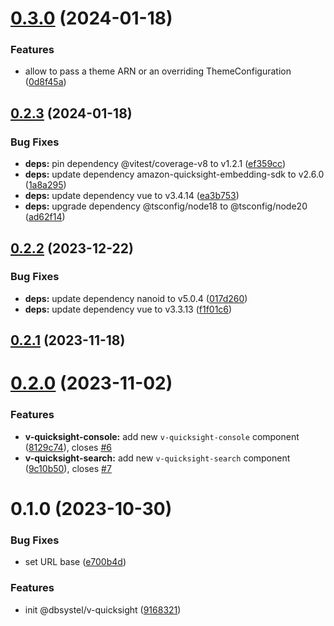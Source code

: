 

# [0.3.0](https://github.com/dbsystel/v-quicksight/compare/0.2.3...0.3.0) (2024-01-18)


### Features

* allow to pass a theme ARN or an overriding ThemeConfiguration ([0d8f45a](https://github.com/dbsystel/v-quicksight/commit/0d8f45a5a2ff37dc247f97a4809c03afac134734))

## [0.2.3](https://github.com/dbsystel/v-quicksight/compare/0.2.2...0.2.3) (2024-01-18)


### Bug Fixes

* **deps:** pin dependency @vitest/coverage-v8 to v1.2.1 ([ef359cc](https://github.com/dbsystel/v-quicksight/commit/ef359cc8030efba7fce7a278f576e30fb3d41697))
* **deps:** update dependency amazon-quicksight-embedding-sdk to v2.6.0 ([1a8a295](https://github.com/dbsystel/v-quicksight/commit/1a8a2957d869850809a81a8e592a6157ae78dff4))
* **deps:** update dependency vue to v3.4.14 ([ea3b753](https://github.com/dbsystel/v-quicksight/commit/ea3b75310e46304ee5fda71ae2808cc90b43f40f))
* **deps:** upgrade dependency @tsconfig/node18 to @tsconfig/node20 ([ad62f14](https://github.com/dbsystel/v-quicksight/commit/ad62f14b948f8f1a8829581970d0fa2ef5e6104f))

## [0.2.2](https://github.com/dbsystel/v-quicksight/compare/0.2.1...0.2.2) (2023-12-22)


### Bug Fixes

* **deps:** update dependency nanoid to v5.0.4 ([017d260](https://github.com/dbsystel/v-quicksight/commit/017d260c62ae33962bd773404c10d610590d2a9c))
* **deps:** update dependency vue to v3.3.13 ([f1f01c6](https://github.com/dbsystel/v-quicksight/commit/f1f01c6c8a163b51b3def840e8140f6c2eeca2d3))

## [0.2.1](https://github.com/dbsystel/v-quicksight/compare/0.2.0...0.2.1) (2023-11-18)

# [0.2.0](https://github.com/dbsystel/v-quicksight/compare/0.1.0...0.2.0) (2023-11-02)


### Features

* **v-quicksight-console:** add new `v-quicksight-console` component ([8129c74](https://github.com/dbsystel/v-quicksight/commit/8129c749de2c538c75c59f42847c18ca330e3089)), closes [#6](https://github.com/dbsystel/v-quicksight/issues/6)
* **v-quicksight-search:** add new `v-quicksight-search` component ([9c10b50](https://github.com/dbsystel/v-quicksight/commit/9c10b50c021df2c00a3bf68d51beaf547b2f97ce)), closes [#7](https://github.com/dbsystel/v-quicksight/issues/7)

# 0.1.0 (2023-10-30)


### Bug Fixes

* set URL base ([e700b4d](https://github.com/dbsystel/v-quicksight/commit/e700b4dbf74833650a7086509b44dd3f936abd02))


### Features

* init @dbsystel/v-quicksight ([9168321](https://github.com/dbsystel/v-quicksight/commit/91683218d6817612128555cad03d581484e5b657))
